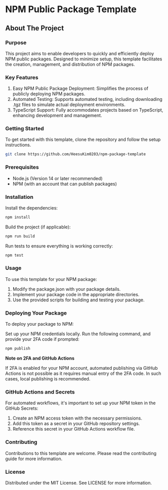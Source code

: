 # NPM Public Package Template

## About The Project

### Purpose

This project aims to enable developers to quickly and efficiently deploy NPM public packages. Designed to minimize setup, this template facilitates the creation, management, and distribution of NPM packages.

### Key Features

1. Easy NPM Public Package Deployment: Simplifies the process of publicly deploying NPM packages.
2. Automated Testing: Supports automated testing, including downloading .tgz files to simulate actual deployment environments.
3. TypeScript Support: Fully accommodates projects based on TypeScript, enhancing development and management.

### Getting Started

To get started with this template, clone the repository and follow the setup instructions.

```bash
git clone https://github.com/HeesuKim0203/npm-package-template
```

### Prerequisites

- Node.js (Version 14 or later recommended)
- NPM (with an account that can publish packages)

### Installation

Install the dependencies:

```bash
npm install
```

Build the project (if applicable):

```bash
npm run build
```

Run tests to ensure everything is working correctly:

```bash
npm test
```

### Usage

To use this template for your NPM package:

1. Modify the package.json with your package details.
2. Implement your package code in the appropriate directories.
3. Use the provided scripts for building and testing your package.

### Deploying Your Package
To deploy your package to NPM:

Set up your NPM credentials locally.
Run the following command, and provide your 2FA code if prompted:

```bash
npm publish
```


<b>Note on 2FA and GitHub Actions</b>  

If 2FA is enabled for your NPM account, automated publishing via GitHub Actions is not possible as it requires manual entry of the 2FA code. In such cases, local publishing is recommended.

### GitHub Actions and Secrets
For automated workflows, it's important to set up your NPM token in the GitHub Secrets:

1. Create an NPM access token with the necessary permissions.
2. Add this token as a secret in your GitHub repository settings.
3. Reference this secret in your GitHub Actions workflow file.

### Contributing
Contributions to this template are welcome. Please read the contributing guide for more information.

### License
Distributed under the MIT License. See LICENSE for more information.